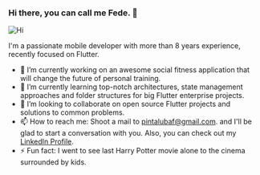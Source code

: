 ### Hi there, you can call me Fede. 👋

![Hi](https://media.giphy.com/media/WpIPS0DWNpMm4kfMVr/giphy.gif)

I'm a passionate mobile developer with more than 8 years experience, recently focused on Flutter.

- 🔭 I’m currently working on an awesome social fitness application that will change the future of personal training.
- 🌱 I’m currently learning top-notch architectures, state management approaches and folder structures for big Flutter enterprise projects.
- 👯 I’m looking to collaborate on open source Flutter projects and solutions to common problems.
- 📫 How to reach me: Shoot a mail to [pintalubaf@gmail.com](mailto:pintalubaf@gmail.com). and I'll be glad to start a conversation with you. Also, you can check out my [LinkedIn Profile](https://www.linkedin.com/in/fpintaluba/).
- ⚡ Fun fact: I went to see last Harry Potter movie alone to the cinema surrounded by kids.

